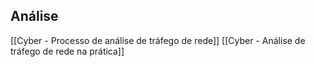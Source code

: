 ## Análise
[[Cyber - Processo de análise de tráfego de rede]]
[[Cyber - Análise de tráfego de rede na prática]]